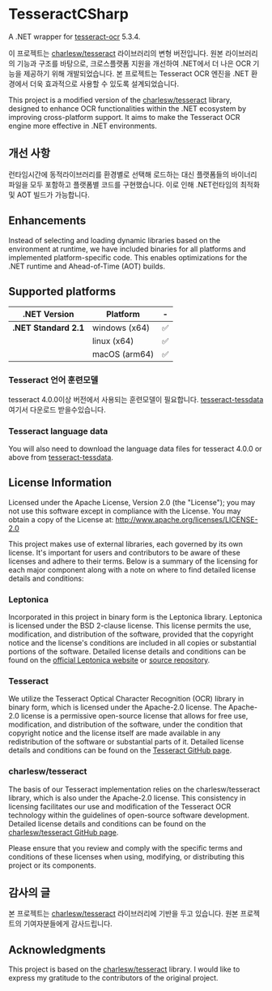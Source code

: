 # TesseractCSharp

A .NET wrapper for [tesseract-ocr] 5.3.4.

이 프로젝트는 [charlesw/tesseract](https://github.com/charlesw/tesseract) 라이브러리의 변형 버전입니다. 원본 라이브러리의 기능과 구조를 바탕으로, 크로스플랫폼 지원을 개선하여 .NET에서 더 나은 OCR 기능을 제공하기 위해 개발되었습니다.
본 프로젝트는 Tesseract OCR 엔진을 .NET 환경에서 더욱 효과적으로 사용할 수 있도록 설계되었습니다.

This project is a modified version of the [charlesw/tesseract](https://github.com/charlesw/tesseract) library, designed to enhance OCR functionalities within the .NET ecosystem by improving cross-platform support.
It aims to make the Tesseract OCR engine more effective in .NET environments.

## 개선 사항
  런타임시간에 동적라이브러리를 환경별로 선택해 로드하는 대신 플랫폼들의 바이너리파일을 모두 포함하고 플랫폼별 코드를 구현했습니다.
  이로 인해 .NET런타임의 최적화 및 AOT 빌드가 가능합니다.

## Enhancements
  Instead of selecting and loading dynamic libraries based on the environment at runtime, we have included binaries for all platforms and implemented platform-specific code.
  This enables optimizations for the .NET runtime and Ahead-of-Time (AOT) builds.


## Supported platforms

|.NET Version|Platform|-|
|-|-|-|
|**.NET Standard 2.1**|windows (x64)|✅|
| |linux (x64)|✅|
| |macOS (arm64)|✅|

### Tesseract 언어 훈련모델
tesseract 4.0.0이상 버전에서 사용되는 훈련모델이 필요합니다. [tesseract-tessdata] 여기서 다운로드 받을수있습니다.

### Tesseract language data
You will also need to download the language data files for tesseract 4.0.0 or above from [tesseract-tessdata].

[tesseract-ocr]: https://github.com/tesseract-ocr/tesseract
[tesseract-tessdata]: https://github.com/tesseract-ocr/tessdata/

## License Information

Licensed under the Apache License, Version 2.0 (the "License"); you may not use this software except in compliance with the License. You may obtain a copy of the License at:
http://www.apache.org/licenses/LICENSE-2.0

This project makes use of external libraries, each governed by its own license. It's important for users and contributors to be aware of these licenses and adhere to their terms. Below is a summary of the licensing for each major component along with a note on where to find detailed license details and conditions:

### Leptonica 
Incorporated in this project in binary form is the Leptonica library. Leptonica is licensed under the BSD 2-clause license. This license permits the use, modification, and distribution of the software, provided that the copyright notice and the license's conditions are included in all copies or substantial portions of the software. Detailed license details and conditions can be found on the [official Leptonica website](http://www.leptonica.org/) or [source repository](https://github.com/danbloomberg/leptonica).

### Tesseract
We utilize the Tesseract Optical Character Recognition (OCR) library in binary form, which is licensed under the Apache-2.0 license. The Apache-2.0 license is a permissive open-source license that allows for free use, modification, and distribution of the software, under the condition that copyright notice and the license itself are made available in any redistribution of the software or substantial parts of it. Detailed license details and conditions can be found on the [Tesseract GitHub page](https://github.com/tesseract-ocr/tesseract).

### charlesw/tesseract
The basis of our Tesseract implementation relies on the charlesw/tesseract library, which is also under the Apache-2.0 license. This consistency in licensing facilitates our use and modification of the Tesseract OCR technology within the guidelines of open-source software development. Detailed license details and conditions can be found on the [charlesw/tesseract GitHub page](https://github.com/charlesw/tesseract).

Please ensure that you review and comply with the specific terms and conditions of these licenses when using, modifying, or distributing this project or its components.

## 감사의 글
본 프로젝트는 [charlesw/tesseract](https://github.com/charlesw/tesseract) 라이브러리에 기반을 두고 있습니다. 원본 프로젝트의 기여자분들에게 감사드립니다.

## Acknowledgments
This project is based on the [charlesw/tesseract](https://github.com/charlesw/tesseract) library. I would like to express my gratitude to the contributors of the original project.
